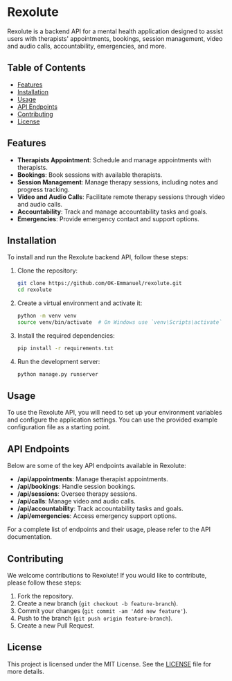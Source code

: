 # Rexolute

Rexolute is a backend API for a mental health application designed to assist users with therapists' appointments, bookings, session management, video and audio calls, accountability, emergencies, and more.

## Table of Contents

- [Features](#features)
- [Installation](#installation)
- [Usage](#usage)
- [API Endpoints](#api-endpoints)
- [Contributing](#contributing)
- [License](#license)

## Features

- **Therapists Appointment**: Schedule and manage appointments with therapists.
- **Bookings**: Book sessions with available therapists.
- **Session Management**: Manage therapy sessions, including notes and progress tracking.
- **Video and Audio Calls**: Facilitate remote therapy sessions through video and audio calls.
- **Accountability**: Track and manage accountability tasks and goals.
- **Emergencies**: Provide emergency contact and support options.

## Installation

To install and run the Rexolute backend API, follow these steps:

1. Clone the repository:

    ```bash
    git clone https://github.com/OK-Emmanuel/rexolute.git
    cd rexolute
    ```

2. Create a virtual environment and activate it:

    ```bash
    python -m venv venv
    source venv/bin/activate  # On Windows use `venv\Scripts\activate`
    ```

3. Install the required dependencies:

    ```bash
    pip install -r requirements.txt
    ```

4. Run the development server:

    ```bash
    python manage.py runserver
    ```

## Usage

To use the Rexolute API, you will need to set up your environment variables and configure the application settings. You can use the provided example configuration file as a starting point.

## API Endpoints

Below are some of the key API endpoints available in Rexolute:

- **/api/appointments**: Manage therapist appointments.
- **/api/bookings**: Handle session bookings.
- **/api/sessions**: Oversee therapy sessions.
- **/api/calls**: Manage video and audio calls.
- **/api/accountability**: Track accountability tasks and goals.
- **/api/emergencies**: Access emergency support options.

For a complete list of endpoints and their usage, please refer to the API documentation.

## Contributing

We welcome contributions to Rexolute! If you would like to contribute, please follow these steps:

1. Fork the repository.
2. Create a new branch (`git checkout -b feature-branch`).
3. Commit your changes (`git commit -am 'Add new feature'`).
4. Push to the branch (`git push origin feature-branch`).
5. Create a new Pull Request.

## License

This project is licensed under the MIT License. See the [LICENSE](LICENSE) file for more details.
